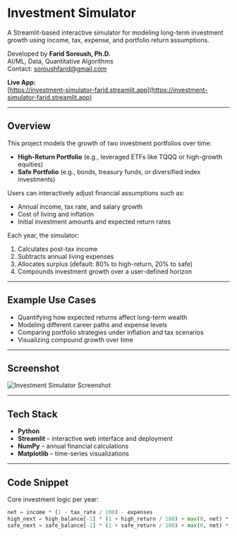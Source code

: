 # Investment Simulator

A Streamlit-based interactive simulator for modeling long-term investment growth using income, tax, expense, and portfolio return assumptions.

Developed by **Farid Soroush, Ph.D.**  
AI/ML, Data, Quantitative Algorithms  
Contact: soroushfarid@gmail.com

**Live App:**  
[https://investment-simulator-farid.streamlit.app](https://investment-simulator-farid.streamlit.app)

---

## Overview

This project models the growth of two investment portfolios over time:

- **High-Return Portfolio** (e.g., leveraged ETFs like TQQQ or high-growth equities)
- **Safe Portfolio** (e.g., bonds, treasury funds, or diversified index investments)

Users can interactively adjust financial assumptions such as:

- Annual income, tax rate, and salary growth
- Cost of living and inflation
- Initial investment amounts and expected return rates

Each year, the simulator:

1. Calculates post-tax income
2. Subtracts annual living expenses
3. Allocates surplus (default: 80% to high-return, 20% to safe)
4. Compounds investment growth over a user-defined horizon

---

## Example Use Cases

- Quantifying how expected returns affect long-term wealth
- Modeling different career paths and expense levels
- Comparing portfolio strategies under inflation and tax scenarios
- Visualizing compound growth over time

---

## Screenshot

![Investment Simulator Screenshot](docs/screenshot.png)  <!-- Optional: replace with your own hosted image -->

---

## Tech Stack

- **Python**
- **Streamlit** – interactive web interface and deployment
- **NumPy** – annual financial calculations
- **Matplotlib** – time-series visualizations

---

## Code Snippet

Core investment logic per year:

```python
net = income * (1 - tax_rate / 100) - expenses
high_next = high_balance[-1] * (1 + high_return / 100) + max(0, net) * 0.8
safe_next = safe_balance[-1] * (1 + safe_return / 100) + max(0, net) * 0.2
